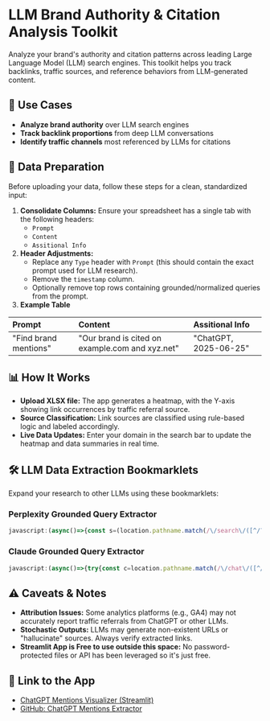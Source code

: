 # LLM Brand Authority \& Citation Analysis Toolkit

Analyze your brand's authority and citation patterns across leading Large Language Model (LLM) search engines. This toolkit helps you track backlinks, traffic sources, and reference behaviors from LLM-generated content.

## 🚀 Use Cases

- **Analyze brand authority** over LLM search engines
- **Track backlink proportions** from deep LLM conversations
- **Identify traffic channels** most referenced by LLMs for citations


## 📝 Data Preparation

Before uploading your data, follow these steps for a clean, standardized input:

1. **Consolidate Columns:**
Ensure your spreadsheet has a single tab with the following headers:
    - `Prompt`
    - `Content`
    - `Assitional Info`
2. **Header Adjustments:**
    - Replace any `Type` header with `Prompt` (this should contain the exact prompt used for LLM research).
    - Remove the `timestamp` column.
    - Optionally remove top rows containing grounded/normalized queries from the prompt.
3. **Example Table**


| Prompt | Content | Assitional Info |
| :-- | :-- | :-- |
| "Find brand mentions" | "Our brand is cited on example.com and xyz.net" | "ChatGPT, 2025-06-25" |


## 📊 How It Works

- **Upload XLSX file:**
The app generates a heatmap, with the Y-axis showing link occurrences by traffic referral source.
- **Source Classification:**
Link sources are classified using rule-based logic and labeled accordingly.
- **Live Data Updates:**
Enter your domain in the search bar to update the heatmap and data summaries in real time.


## 🛠️ LLM Data Extraction Bookmarklets

Expand your research to other LLMs using these bookmarklets:

### Perplexity Grounded Query Extractor

```javascript
javascript:(async()=>{const s=(location.pathname.match(/\/search\/([^/?#]+)/)||[])[1];if(s){const t=Date.now();const q=`with_parent_info=1&with_schematized_response=1&from_first=1&version=2.18&source=default&limit=100&offset=0&supported_block_use_cases=answer_modes&supported_block_use_cases=media_items&supported_block_use_cases=knowledge_cards&supported_block_use_cases=inline_knowledge_cards&_t=${t}`;const r=await fetch(`/rest/thread/${s}?${q}`,{credentials:'include',cache:'no-cache'});if(r.ok){const d=await r.json(),u=URL.createObjectURL(new Blob([JSON.stringify(d,null,2)]));Object.assign(document.createElement('a'),{href:u,download:`perplexity-${s}.json`}).click();setTimeout(()=>URL.revokeObjectURL(u),2e3);}}})();
```


### Claude Grounded Query Extractor

```javascript
javascript:(async()=>{try{const c=location.pathname.match(/\/chat\/([^/]+)/)?.[1];if(!c){alert('Open%20a%20Claude%20chat%20first');return;}const t=Date.now();const o=(await(await fetch(`/api/organizations?_t=${t}`,{credentials:'include',cache:'no-cache'})).json())[0].uuid;const j=await(await fetch(`/api/organizations/${o}/chat_conversations/${c}?tree=true&rendering_mode=messages&render_all_tools=true&_t=${t}`,{credentials:'include',cache:'no-cache'})).json();const u=URL.createObjectURL(new Blob([JSON.stringify(j,null,2)],{type:'application/json'}));Object.assign(document.createElement('a'),{href:u,download:`claude-${c}-rich.json`}).click();setTimeout(()=>URL.revokeObjectURL(u),2000);}catch(e){alert('Could%20not%20fetch%20rich%20conversation%20JSON');console.error(e);}})();
```


## ⚠️ Caveats \& Notes

- **Attribution Issues:**
Some analytics platforms (e.g., GA4) may not accurately report traffic referrals from ChatGPT or other LLMs.
- **Stochastic Outputs:**
LLMs may generate non-existent URLs or "hallucinate" sources. Always verify extracted links.
- **Streamlit App is Free to use outside this space:**
  No password-protected files or API has been leveraged so it's just free.


## 🔗 Link to the App 

- [ChatGPT Mentions Visualizer (Streamlit)](https://chatgpt-mentions-visualizer.streamlit.app/)
- [GitHub: ChatGPT Mentions Extractor](https://github.com/simodepth96/ChatGPT-Mentions-Extractor/blob/main/app.py)
